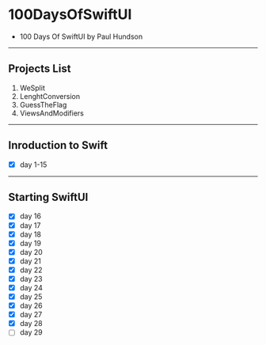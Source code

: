 # 100DaysOfSwiftUI

* 100 Days Of SwiftUI by Paul Hundson
<hr>

## Projects List
1. WeSplit
2. LenghtConversion
3. GuessTheFlag
4. ViewsAndModifiers

<hr>

## Inroduction to Swift
- [X] day 1-15
<hr>

## Starting SwiftUI
- [X] day 16
- [X] day 17
- [X] day 18
- [X] day 19
- [X] day 20
- [X] day 21
- [X] day 22
- [X] day 23
- [X] day 24
- [X] day 25
- [X] day 26
- [X] day 27
- [X] day 28
- [ ] day 29
